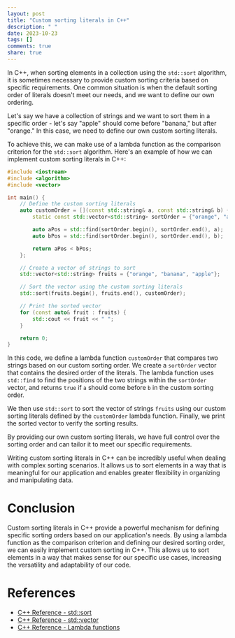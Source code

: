 ```yaml
---
layout: post
title: "Custom sorting literals in C++"
description: " "
date: 2023-10-23
tags: []
comments: true
share: true
---
```


In C++, when sorting elements in a collection using the `std::sort` algorithm, it is sometimes necessary to provide custom sorting criteria based on specific requirements. One common situation is when the default sorting order of literals doesn't meet our needs, and we want to define our own ordering.

Let's say we have a collection of strings and we want to sort them in a specific order - let's say "apple" should come before "banana," but after "orange." In this case, we need to define our own custom sorting literals.

To achieve this, we can make use of a lambda function as the comparison criterion for the `std::sort` algorithm. Here's an example of how we can implement custom sorting literals in C++:

```cpp
#include <iostream>
#include <algorithm>
#include <vector>

int main() {
    // Define the custom sorting literals
    auto customOrder = [](const std::string& a, const std::string& b) {
        static const std::vector<std::string> sortOrder = {"orange", "apple", "banana"};

        auto aPos = std::find(sortOrder.begin(), sortOrder.end(), a);
        auto bPos = std::find(sortOrder.begin(), sortOrder.end(), b);

        return aPos < bPos;
    };

    // Create a vector of strings to sort
    std::vector<std::string> fruits = {"orange", "banana", "apple"};

    // Sort the vector using the custom sorting literals
    std::sort(fruits.begin(), fruits.end(), customOrder);

    // Print the sorted vector
    for (const auto& fruit : fruits) {
        std::cout << fruit << " ";
    }

    return 0;
}
```

In this code, we define a lambda function `customOrder` that compares two strings based on our custom sorting order. We create a `sortOrder` vector that contains the desired order of the literals. The lambda function uses `std::find` to find the positions of the two strings within the `sortOrder` vector, and returns `true` if `a` should come before `b` in the custom sorting order.

We then use `std::sort` to sort the vector of strings `fruits` using our custom sorting literals defined by the `customOrder` lambda function. Finally, we print the sorted vector to verify the sorting results.

By providing our own custom sorting literals, we have full control over the sorting order and can tailor it to meet our specific requirements.

Writing custom sorting literals in C++ can be incredibly useful when dealing with complex sorting scenarios. It allows us to sort elements in a way that is meaningful for our application and enables greater flexibility in organizing and manipulating data.

# Conclusion

Custom sorting literals in C++ provide a powerful mechanism for defining specific sorting orders based on our application's needs. By using a lambda function as the comparison criterion and defining our desired sorting order, we can easily implement custom sorting in C++. This allows us to sort elements in a way that makes sense for our specific use cases, increasing the versatility and adaptability of our code.

# References

- [C++ Reference - std::sort](https://en.cppreference.com/w/cpp/algorithm/sort)
- [C++ Reference - std::vector](https://en.cppreference.com/w/cpp/container/vector)
- [C++ Reference - Lambda functions](https://en.cppreference.com/w/cpp/language/lambda)